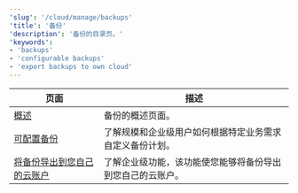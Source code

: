 ```yaml
---
'slug': '/cloud/manage/backups'
'title': '备份'
'description': '备份的目录页。'
'keywords':
- 'backups'
- 'configurable backups'
- 'export backups to own cloud'
---
```


| 页面                                                                                     | 描述                                                                                                                             |
|------------------------------------------------------------------------------------------|---------------------------------------------------------------------------------------------------------------------------------|
| [概述](./overview.md)                                                                    | 备份的概述页面。                                                                                                                 |
| [可配置备份](./configurable-backups.md)                                                  | 了解规模和企业级用户如何根据特定业务需求自定义备份计划。                                                                         |
| [将备份导出到您自己的云账户](./export-backups-to-own-cloud-account.md)                   | 了解企业级功能，该功能使您能够将备份导出到您自己的云账户。                                                                     |
